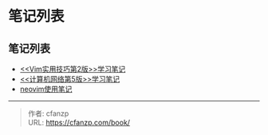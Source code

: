 # 笔记列表


## 笔记列表
- [<<Vim实用技巧第2版>>学习笔记](https://cfanzp.com/book/vim/)
- [<<计算机网络第5版>>学习笔记](https://cfanzp.com/book/network-5/)
- [neovim使用笔记](https://cfanzp.com/book/neovim-note/)


---

> 作者: cfanzp  
> URL: https://cfanzp.com/book/  

